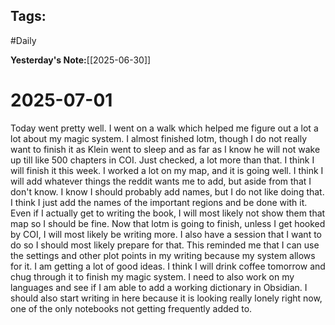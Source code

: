 ## Tags:
#Daily

__Yesterday's Note:__[[2025-06-30]]
# 2025-07-01

Today went pretty well. I went on a walk which helped me figure out a lot a lot about my magic system. I almost finished lotm, though I do not really want to finish it as Klein went to sleep and as far as I know he will not wake up till like 500 chapters in COI. Just checked, a lot more than that. I think I will finish it this week. I worked a lot on my map, and it is going well. I think I will add whatever things the reddit wants me to add, but aside from that I don't know. I know I should probably add names, but I do not like doing that. I think I just add the names of the important regions and be done with it. Even if I actually get to writing the book, I will most likely not show them that map so I should be fine. Now that lotm is going to finish, unless I get hooked by COI, I will most likely be writing more. I also have a session that I want to do so I should most likely prepare for that. This reminded me that I can use the settings and other plot points in my writing because my system allows for it. I am getting a lot of good ideas. I think I will drink coffee tomorrow and chug through it to finish my magic system. I need to also work on my languages and see if I am able to add a working dictionary in Obsidian. I should also start writing in here because it is looking really lonely right now, one of the only notebooks not getting frequently added to. 